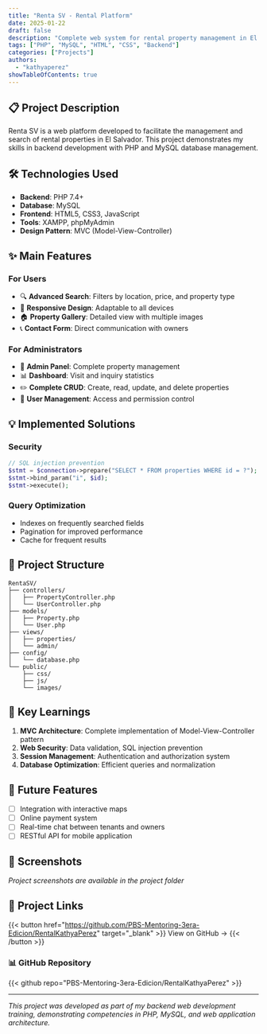 ```yaml
---
title: "Renta SV - Rental Platform"
date: 2025-01-22
draft: false
description: "Complete web system for rental property management in El Salvador"
tags: ["PHP", "MySQL", "HTML", "CSS", "Backend"]
categories: ["Projects"]
authors:
  - "kathyaperez"
showTableOfContents: true
---
```


## 📋 Project Description

Renta SV is a web platform developed to facilitate the management and search of rental properties in El Salvador. This project demonstrates my skills in backend development with PHP and MySQL database management.

## 🛠️ Technologies Used

- **Backend**: PHP 7.4+
- **Database**: MySQL
- **Frontend**: HTML5, CSS3, JavaScript
- **Tools**: XAMPP, phpMyAdmin
- **Design Pattern**: MVC (Model-View-Controller)

## ✨ Main Features

### For Users
- 🔍 **Advanced Search**: Filters by location, price, and property type
- 📱 **Responsive Design**: Adaptable to all devices
- 🏠 **Property Gallery**: Detailed view with multiple images
- 📞 **Contact Form**: Direct communication with owners

### For Administrators
- 🔐 **Admin Panel**: Complete property management
- 📊 **Dashboard**: Visit and inquiry statistics
- ✏️ **Complete CRUD**: Create, read, update, and delete properties
- 👥 **User Management**: Access and permission control

## 💡 Implemented Solutions

### Security
```php
// SQL injection prevention
$stmt = $connection->prepare("SELECT * FROM properties WHERE id = ?");
$stmt->bind_param("i", $id);
$stmt->execute();
```

### Query Optimization
- Indexes on frequently searched fields
- Pagination for improved performance
- Cache for frequent results

## 📂 Project Structure

```
RentaSV/
├── controllers/
│   ├── PropertyController.php
│   └── UserController.php
├── models/
│   ├── Property.php
│   └── User.php
├── views/
│   ├── properties/
│   └── admin/
├── config/
│   └── database.php
└── public/
    ├── css/
    ├── js/
    └── images/
```

## 🎯 Key Learnings

1. **MVC Architecture**: Complete implementation of Model-View-Controller pattern
2. **Web Security**: Data validation, SQL injection prevention
3. **Session Management**: Authentication and authorization system
4. **Database Optimization**: Efficient queries and normalization

## 🚀 Future Features

- [ ] Integration with interactive maps
- [ ] Online payment system
- [ ] Real-time chat between tenants and owners
- [ ] RESTful API for mobile application

## 📸 Screenshots

*Project screenshots are available in the project folder*

## 🔗 Project Links

{{< button href="https://github.com/PBS-Mentoring-3era-Edicion/RentalKathyaPerez" target="_blank" >}}
View on GitHub →
{{< /button >}}

### 📊 GitHub Repository

{{< github repo="PBS-Mentoring-3era-Edicion/RentalKathyaPerez" >}}

---

*This project was developed as part of my backend web development training, demonstrating competencies in PHP, MySQL, and web application architecture.*